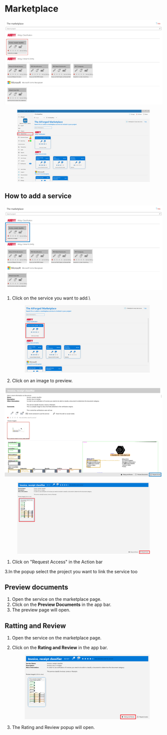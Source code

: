 # Marketplace

![](<.gitbook/assets/image (55) (1) (1).png>)

<figure><img src=".gitbook/assets/image (18).png" alt=""><figcaption></figcaption></figure>

## How to add a service

![](<.gitbook/assets/image (18) (1) (1) (1) (1).png>)

1.  Click on the service you want to add.\


    <figure><img src=".gitbook/assets/image (4) (1).png" alt=""><figcaption></figcaption></figure>
2. Click on an image to preview.

![](<.gitbook/assets/image (2) (1) (1) (1).png>)

<figure><img src=".gitbook/assets/image (16).png" alt=""><figcaption></figcaption></figure>

1. Click on "Request Access" in the Action bar

3.In the popup select the project you want to link the service too

## Preview documents

1. Open the service on the marketplace page.
2. Click on the **Preview Documents** in the app bar.
3. The preview page will open.

## Ratting and Review

1. Open the service on the marketplace page.
2.  Click on the **Rating and Review** in the app bar.&#x20;

    <figure><img src=".gitbook/assets/image (9).png" alt=""><figcaption></figcaption></figure>
3. The Rating and Review popup will open.
